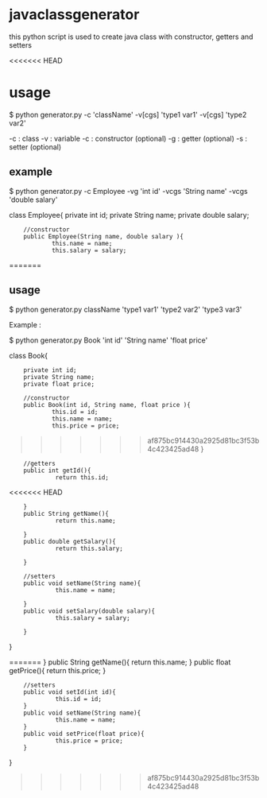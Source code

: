 # javaclassgenerator
this python script is used to create java class with constructor, getters and setters

<<<<<<< HEAD

# usage

$ python generator.py -c 'className' -v[cgs] 'type1 var1' -v[cgs] 'type2 var2'

-c      : class 
-v      : variable
-c      : constructor (optional)
-g      : getter (optional)
-s      : setter (optional)

## example

$ python generator.py -c Employee -vg 'int id' -vcgs 'String name' -vcgs 'double salary'

class Employee{
        private int id;
        private String name;
        private double salary;

        //constructor
        public Employee(String name, double salary ){
                this.name = name;
                this.salary = salary;
        
=======
## usage
$ python generator.py className 'type1 var1' 'type2 var2' 'type3 var3' 

Example :

$ python generator.py Book 'int id' 'String name' 'float price'


class Book{

        private int id;
        private String name;
        private float price;

        //constructor
        public Book(int id, String name, float price ){
                this.id = id;
                this.name = name;
                this.price = price;
>>>>>>> af875bc914430a2925d81bc3f53b4c423425ad48
        }

        //getters
        public int getId(){
                 return this.id;
<<<<<<< HEAD
        
        }
        public String getName(){
                 return this.name;
        
        }
        public double getSalary(){
                 return this.salary;
        
        }

        //setters
        public void setName(String name){
                 this.name = name;
        
        }
        public void setSalary(double salary){
                 this.salary = salary;
        
        }

}

=======
        }
        public String getName(){
                 return this.name;
        }
        public float getPrice(){
                 return this.price;
        }

        //setters
        public void setId(int id){
                 this.id = id;
        }
        public void setName(String name){
                 this.name = name;
        }
        public void setPrice(float price){
                 this.price = price;
        }
}
>>>>>>> af875bc914430a2925d81bc3f53b4c423425ad48
